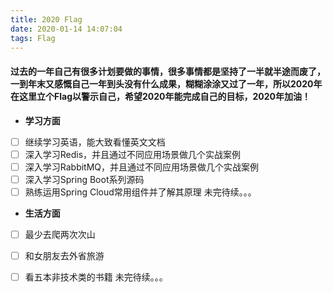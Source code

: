 ```yaml
---
title: 2020 Flag
date: 2020-01-14 14:07:04
tags: Flag
---
```


####  过去的一年自己有很多计划要做的事情，很多事情都是坚持了一半就半途而废了，一到年末又感慨自己一年到头没有什么成果，糊糊涂涂又过了一年，所以2020年在这里立个Flag以警示自己，希望2020年能完成自己的目标，2020年加油！

- **学习方面**
* [ ] 继续学习英语，能大致看懂英文文档
* [ ] 深入学习Redis，并且通过不同应用场景做几个实战案例
* [ ] 深入学习RabbitMQ，并且通过不同应用场景做几个实战案例
* [ ] 深入学习Spring Boot系列源码
* [ ] 熟练运用Spring Cloud常用组件并了解其原理
未完待续。。。

- **生活方面**
* [ ] 最少去爬两次次山
* [ ] 和女朋友去外省旅游
* [ ] 看五本非技术类的书籍
未完待续。。。



